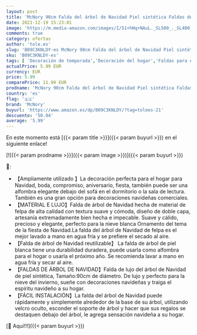 ```yaml
---
layout: post
title: 'McNory 90cm Falda del árbol de Navidad Piel sintética Faldas de árbol Blanco de Navidad Falda para Navidad Fiesta de año Nuevo Vacaciones en casa decoración Pluma '
date: 2021-12-19 15:23:01
image: 'https://m.media-amazon.com/images/I/51+hNq+NAuL._SL500_._SL400_.jpg'
comments: true
category: ofertas
author: 'tole.es'
slug: 'B09C3KNLDY-es McNory 90cm Falda del árbol de Navidad Piel sintética...'
sku: 'B09C3KNLDY-es'
tags: [ 'Decoración de temporada','Decoración del hogar','Faldas para el árbol de navidad','Hogar y cocina','mcnory','navidad', ]
actualPrice: 5.99 EUR
currency: EUR
price: 5.99
comparePrice: 11.99 EUR
prodname: 'McNory 90cm Falda del árbol de Navidad Piel sintética Faldas de árbol Blanco de Navidad Falda para Navidad Fiesta de año Nuevo Vacaciones en casa decoración Pluma '
country: 'es'
flag: '🇪🇸'
brand: 'McNory'
buyurl: 'https://www.amazon.es/dp/B09C3KNLDY/?tag=tolees-21'
descuento: '50.04'
average: '5.99'
---
```


En este momento está [{{< param title >}}]({{< param buyurl >}}) en el siguiente enlace!

[![{{< param prodname >}}]({{< param image >}})]({{< param buyurl >}})

🔎:

- 【Ampliamente utilizado 】La decoración perfecta para el hogar para Navidad, boda, compromiso, aniversario, fiesta, también puede ser una alfombra elegante debajo del sofá en el dormitorio o la sala de lectura. También es una gran opción para decoraciones navideñas comerciales.
- 【MATERIAL E LUJO】Falda de árbol de Navidad hecha de material de felpa de alta calidad con textura suave y cómoda, diseño de doble capa, artesanía extremadamente bien hecha e impecable. Suave y cálido, precioso y elegante, perfecto para la nieve blanca Ornamento del tema de la fiesta de Navidad.La falda del árbol de Navidad de felpa es el mejor lavado a mano en agua fría y se prefiere el secado al aire.
- 【Falda de árbol de Navidad reutilizable】 La falda de árbol de piel blanca tiene una durabilidad duradera, puede usarla como alfombra para el hogar o usarla el próximo año. Se recomienda lavar a mano en agua fría y secar al aire.
- 【FALDAS DE ÁRBOL DE NAVIDAD】Falda de lujo del árbol de Navidad de piel sintética, Tamaño:90cm de diámetro. De lujo y perfecto para la nieve del invierno, sueñe con decoraciones navideñas y traiga el espíritu navideño a su hogar.
- 【FÁCIL INSTALACIÓN】La falda del árbol de Navidad puede rápidamente y simplemente alrededor de la base de su árbol, utilizando velcro oculto, esconder el soporte de árbol y hacer que sus regalos se destaquen debajo del árbol, le agrega sensación navideña a su hogar.

[🛒 Aquí!!!]({{< param buyurl >}})
